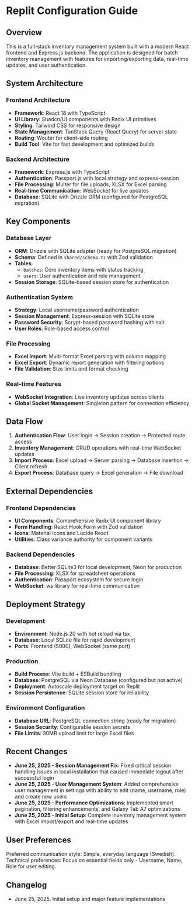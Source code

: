 # Replit Configuration Guide

## Overview

This is a full-stack inventory management system built with a modern React frontend and Express.js backend. The application is designed for batch inventory management with features for importing/exporting data, real-time updates, and user authentication.

## System Architecture

### Frontend Architecture
- **Framework**: React 18 with TypeScript
- **UI Library**: Shadcn/UI components with Radix UI primitives
- **Styling**: Tailwind CSS for responsive design
- **State Management**: TanStack Query (React Query) for server state
- **Routing**: Wouter for client-side routing
- **Build Tool**: Vite for fast development and optimized builds

### Backend Architecture
- **Framework**: Express.js with TypeScript
- **Authentication**: Passport.js with local strategy and express-session
- **File Processing**: Multer for file uploads, XLSX for Excel parsing
- **Real-time Communication**: WebSocket for live updates
- **Database**: SQLite with Drizzle ORM (configured for PostgreSQL migration)

## Key Components

### Database Layer
- **ORM**: Drizzle with SQLite adapter (ready for PostgreSQL migration)
- **Schema**: Defined in `shared/schema.ts` with Zod validation
- **Tables**: 
  - `batches`: Core inventory items with status tracking
  - `users`: User authentication and role management
- **Session Storage**: SQLite-based session store for authentication

### Authentication System
- **Strategy**: Local username/password authentication
- **Session Management**: Express-session with SQLite store
- **Password Security**: Scrypt-based password hashing with salt
- **User Roles**: Role-based access control

### File Processing
- **Excel Import**: Multi-format Excel parsing with column mapping
- **Excel Export**: Dynamic report generation with filtering options
- **File Validation**: Size limits and format checking

### Real-time Features
- **WebSocket Integration**: Live inventory updates across clients
- **Global Socket Management**: Singleton pattern for connection efficiency

## Data Flow

1. **Authentication Flow**: User login → Session creation → Protected route access
2. **Inventory Management**: CRUD operations with real-time WebSocket updates
3. **Import Process**: Excel upload → Server parsing → Database insertion → Client refresh
4. **Export Process**: Database query → Excel generation → File download

## External Dependencies

### Frontend Dependencies
- **UI Components**: Comprehensive Radix UI component library
- **Form Handling**: React Hook Form with Zod validation
- **Icons**: Material Icons and Lucide React
- **Utilities**: Class variance authority for component variants

### Backend Dependencies
- **Database**: Better SQLite3 for local development, Neon for production
- **File Processing**: XLSX for spreadsheet operations
- **Authentication**: Passport ecosystem for secure login
- **WebSocket**: ws library for real-time communication

## Deployment Strategy

### Development
- **Environment**: Node.js 20 with hot reload via tsx
- **Database**: Local SQLite file for rapid development
- **Ports**: Frontend (5000), WebSocket (same port)

### Production
- **Build Process**: Vite build + ESBuild bundling
- **Database**: PostgreSQL via Neon Database (configured but not active)
- **Deployment**: Autoscale deployment target on Replit
- **Session Persistence**: SQLite session store for reliability

### Environment Configuration
- **Database URL**: PostgreSQL connection string (ready for migration)
- **Session Security**: Configurable session secrets
- **File Limits**: 30MB upload limit for large Excel files

## Recent Changes

- **June 25, 2025 - Session Management Fix**: Fixed critical session handling issues in local installation that caused immediate logout after successful login
- **June 25, 2025 - User Management System**: Added comprehensive user management in settings with ability to edit (name, username, role) and create new users
- **June 25, 2025 - Performance Optimizations**: Implemented smart pagination, filtering enhancements, and Galaxy Tab A7 optimizations
- **June 25, 2025 - Initial Setup**: Complete inventory management system with Excel import/export and real-time updates

## User Preferences

Preferred communication style: Simple, everyday language (Swedish).
Technical preferences: Focus on essential fields only - Username, Name, Role for user editing.

## Changelog

- June 25, 2025. Initial setup and major feature implementations